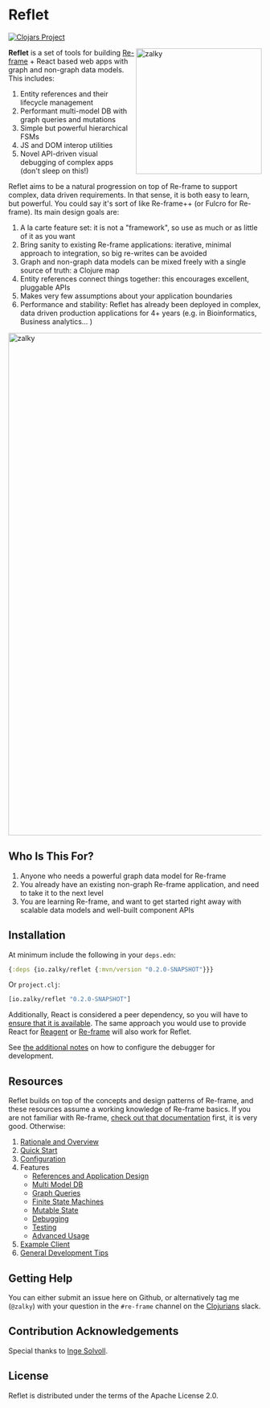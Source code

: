 
# Reflet

[![Clojars Project](https://img.shields.io/clojars/v/io.zalky/reflet?labelColor=blue&color=green&style=flat-square&logo=clojure&logoColor=fff)](https://clojars.org/io.zalky/reflet)

<img src="https://i.imgur.com/1nfbVFZ.jpg" title="zalky" align="right" width="250"/>

**Reflet** is a set of tools for building
[Re-frame](https://github.com/day8/re-frame) + React based web apps
with graph and non-graph data models. This includes:

1. Entity references and their lifecycle management
2. Performant multi-model DB with graph queries and mutations
3. Simple but powerful hierarchical FSMs
4. JS and DOM interop utilities
5. Novel API-driven visual debugging of complex apps (don't sleep on
   this!)

Reflet aims to be a natural progression on top of Re-frame to support
complex, data driven requirements. In that sense, it is both easy to
learn, but powerful. You could say it's sort of like Re-frame++ (or
Fulcro for Re-frame). Its main design goals are:

1. A la carte feature set: it is not a "framework", so use as much or
   as little of it as you want
2. Bring sanity to existing Re-frame applications: iterative, minimal
   approach to integration, so big re-writes can be avoided
3. Graph and non-graph data models can be mixed freely with a single
   source of truth: a Clojure map
4. Entity references connect things together: this encourages
   excellent, pluggable APIs
5. Makes very few assumptions about your application boundaries
6. Performance and stability: Reflet has already been deployed in
   complex, data driven production applications for 4+ years
   (e.g. in Bioinformatics, Business analytics... )

<img src="https://i.imgur.com/6MAwZgS.jpg" title="zalky" align="center" width="1000"/>

## Who Is This For?

1. Anyone who needs a powerful graph data model for Re-frame
2. You already have an existing non-graph Re-frame application, and
   need to take it to the next level
3. You are learning Re-frame, and want to get started right away with
   scalable data models and well-built component APIs

## Installation

At minimum include the following in your `deps.edn`:

```clj
{:deps {io.zalky/reflet {:mvn/version "0.2.0-SNAPSHOT"}}}
```

Or `project.clj`:

```clj
[io.zalky/reflet "0.2.0-SNAPSHOT"]
```

Additionally, React is considered a peer dependency, so you will have
to [ensure that it is
available](https://github.com/zalky/reflet/wiki/Configuration#react). The
same approach you would use to provide React for
[Reagent](https://github.com/reagent-project/reagent) or
[Re-frame](https://github.com/day8/re-frame) will also work for
Reflet.

See [the additional
notes](https://github.com/zalky/reflet/wiki/Configuration#debugger) on
how to configure the debugger for development.

## Resources

Reflet builds on top of the concepts and design patterns of Re-frame,
and these resources assume a working knowledge of Re-frame basics. If
you are not familiar with Re-frame, [check out that
documentation](https://day8.github.io/re-frame/re-frame/) first, it is
very good. Otherwise:

1. [Rationale and Overview](https://github.com/zalky/reflet/wiki#overview)
2. [Quick Start](https://github.com/zalky/reflet/wiki/Quick-Start)
3. [Configuration](https://github.com/zalky/reflet/wiki/Configuration)
4. Features
   - [References and Application Design](https://github.com/zalky/reflet/wiki/References-and-Application-Design)
   - [Multi Model DB](https://github.com/zalky/reflet/wiki/Multi-Model-DB)
   - [Graph Queries](https://github.com/zalky/reflet/wiki/Graph-Queries)
   - [Finite State Machines](https://github.com/zalky/reflet/wiki/Finite-State-Machines)
   - [Mutable State](https://github.com/zalky/reflet/wiki/Mutable-State)
   - [Debugging](https://github.com/zalky/reflet/wiki/Debugging)
   - [Testing](https://github.com/zalky/reflet/wiki/Testing)
   - [Advanced Usage](https://github.com/zalky/reflet/wiki/Advanced-Usage)
5. [Example Client](https://github.com/zalky/reflet/wiki/Example-Client)
6. [General Development Tips](https://github.com/zalky/reflet/wiki/General-Development-Tips)

## Getting Help

You can either submit an issue here on Github, or alternatively tag me
(`@zalky`) with your question in the `#re-frame` channel on the
[Clojurians](https://clojurians.slack.com) slack.

## Contribution Acknowledgements

Special thanks to [Inge Solvoll](https://github.com/ingesolvoll).

## License

Reflet is distributed under the terms of the Apache License 2.0.
